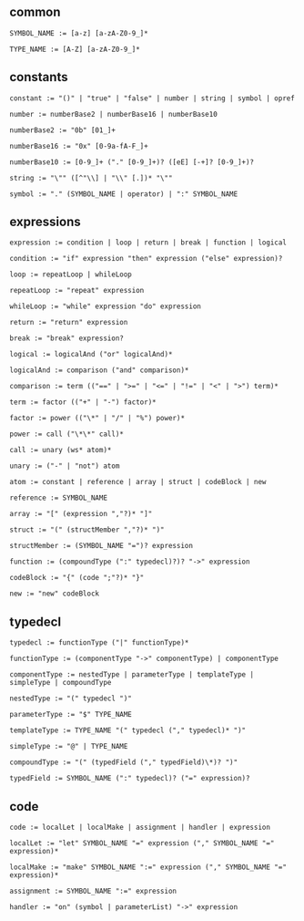 
## common

    SYMBOL_NAME := [a-z] [a-zA-Z0-9_]*

    TYPE_NAME := [A-Z] [a-zA-Z0-9_]*

## constants

    constant := "()" | "true" | "false" | number | string | symbol | opref

    number := numberBase2 | numberBase16 | numberBase10

    numberBase2 := "0b" [01_]+

    numberBase16 := "0x" [0-9a-fA-F_]+

    numberBase10 := [0-9_]+ ("." [0-9_]+)? ([eE] [-+]? [0-9_]+)?

    string := "\"" ([^"\\] | "\\" [.])* "\""

    symbol := "." (SYMBOL_NAME | operator) | ":" SYMBOL_NAME

## expressions

    expression := condition | loop | return | break | function | logical

    condition := "if" expression "then" expression ("else" expression)?

    loop := repeatLoop | whileLoop

    repeatLoop := "repeat" expression

    whileLoop := "while" expression "do" expression

    return := "return" expression

    break := "break" expression?

    logical := logicalAnd ("or" logicalAnd)*

    logicalAnd := comparison ("and" comparison)*

    comparison := term (("==" | ">=" | "<=" | "!=" | "<" | ">") term)*

    term := factor (("+" | "-") factor)*

    factor := power (("\*" | "/" | "%") power)*

    power := call ("\*\*" call)*

    call := unary (ws* atom)*

    unary := ("-" | "not") atom

    atom := constant | reference | array | struct | codeBlock | new

    reference := SYMBOL_NAME

    array := "[" (expression ","?)* "]"

    struct := "(" (structMember ","?)* ")"

    structMember := (SYMBOL_NAME "=")? expression

    function := (compoundType (":" typedecl)?)? "->" expression

    codeBlock := "{" (code ";"?)* "}"

    new := "new" codeBlock

## typedecl

    typedecl := functionType ("|" functionType)*

    functionType := (componentType "->" componentType) | componentType

    componentType := nestedType | parameterType | templateType | simpleType | compoundType

    nestedType := "(" typedecl ")"

    parameterType := "$" TYPE_NAME

    templateType := TYPE_NAME "(" typedecl ("," typedecl)* ")"

    simpleType := "@" | TYPE_NAME

    compoundType := "(" (typedField ("," typedField)\*)? ")"

    typedField := SYMBOL_NAME (":" typedecl)? ("=" expression)?

## code

    code := localLet | localMake | assignment | handler | expression

    localLet := "let" SYMBOL_NAME "=" expression ("," SYMBOL_NAME "=" expression)*

    localMake := "make" SYMBOL_NAME ":=" expression ("," SYMBOL_NAME "=" expression)*

    assignment := SYMBOL_NAME ":=" expression

    handler := "on" (symbol | parameterList) "->" expression
